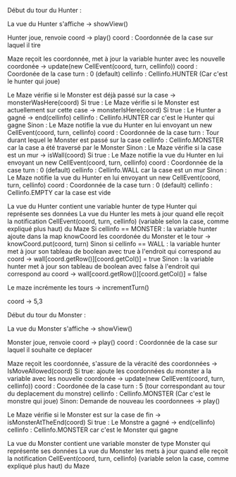 Début du tour du Hunter :

La vue du Hunter s'affiche -> showView()

Hunter joue, renvoie coord -> play()
    coord : Coordonnée de la case sur laquel il tire

Maze reçoit les coordonnée, met à jour la variable hunter avec les nouvelle coordonée -> update(new CellEvent(coord, turn, cellinfo))
    coord : Coordonée de la case
    turn : 0 (default)
    cellinfo : Cellinfo.HUNTER (Car c'est le hunter qui joue)

Le Maze vérifie si le Monster est déjà passé sur la case -> monsterWasHere(coord)
Si true :
    Le Maze vérifie si le Monster est actuellement sur cette case -> monsterIsHere(coord)
    Si true : 
        Le Hunter a gagné -> end(cellinfo)
            cellinfo : Cellinfo.HUNTER car c'est le Hunter qui gagne
    Sinon :
        Le Maze notifie la vue du Hunter en lui envoyant un new CellEvent(coord, turn, cellinfo)
            coord : Coordonnée de la case
            turn : Tour durant lequel le Monster est passé sur la case
            cellinfo : Cellinfo.MONSTER car la case a été traversé par le Monster
Sinon : 
    Le Maze vérifie si la case est un mur -> isWall(coord)
    Si true :
        Le Maze notifie la vue du Hunter en lui envoyant un new CellEvent(coord, turn, cellinfo)
            coord : Coordonnée de la case
            turn : 0 (default)
            cellinfo : Cellinfo.WALL car la case est un mur
    Sinon : 
        Le Maze notifie la vue du Hunter en lui envoyant un new CellEvent(coord, turn, cellinfo)
            coord : Coordonnée de la case
            turn : 0 (default)
            cellinfo : Cellinfo.EMPTY car la case est vide

La vue du Hunter contient une variable hunter de type Hunter qui représente ses données
La vue du Hunter les mets à jour quand elle reçoit la notification CellEvent(coord, turn, cellinfo) (variable selon la case, comme expliqué plus haut) du Maze
Si cellinfo == MONSTER : 
    la variable hunter ajoute dans la map knowCoord les coordonée du Monster et le tour -> knowCoord.put(coord, turn)
Sinon si cellinfo == WALL :
    la variable hunter met à jour son tableau de boolean avec true à l'endroit qui correspond au coord -> wall[coord.getRow()][coord.getCol()] = true
Sinon :
    la variable hunter met à jour son tableau de boolean avec false à l'endroit qui correspond au coord -> wall[coord.getRow()][coord.getCol()] = false
    
Le maze incrémente les tours -> incrementTurn()







coord -> 5,3

Début du tour du Monster :

La vue du Monster s'affiche -> showView()

Monster joue, renvoie coord -> play()
    coord : Coordonnée de la case sur laquel il souhaite ce deplacer

Maze reçoit les coordonnée, s'assure de la véracité des coordonnées -> IsMoveAllowed(coord)
Si true:
    ajoute les coordonnées du monster a la variable avec les nouvelle coordonée -> update(new CellEvent(coord, turn, cellinfo))
        coord : Coordonée de la case
        turn : 5 (tour correspondant au tour du deplacement du monstre)
        cellinfo : Cellinfo.MONSTER (Car c'est le monstre qui joue)
Sinon:
    Demande de nouveau les coordonnees -> play()

Le Maze vérifie si le Monster est sur la case de fin -> isMonsterAtTheEnd(coord)
Si true :
    Le Monstre a gagné -> end(cellinfo)
            cellinfo : Cellinfo.MONSTER car c'est le Monster qui gagne

La vue du Monster contient une variable monster de type Monster qui représente ses données
La vue du Monster les mets à jour quand elle reçoit la notification CellEvent(coord, turn, cellinfo) (variable selon la case, comme expliqué plus haut) du Maze
